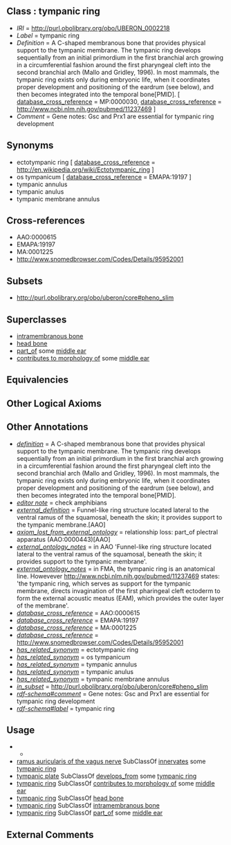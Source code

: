 
## Class : tympanic ring

 * *IRI* = http://purl.obolibrary.org/obo/UBERON_0002218
 * *Label* = tympanic ring
 * *Definition* = A C-shaped membranous bone that provides physical support to the tympanic membrane. The tympanic ring develops sequentially from an initial primordium in the first branchial arch growing in a circumferential fashion around the first pharyngeal cleft into the second branchial arch (Mallo and Gridley, 1996). In most mammals, the tympanic ring exists only during embryonic life, when it coordinates proper development and positioning of the eardrum (see below), and then becomes integrated into the temporal bone[PMID]. [ [database_cross_reference](../../ef/oboInOwl#hasDbXref.md) = MP:0000030, [database_cross_reference](../../ef/oboInOwl#hasDbXref.md) = http://www.ncbi.nlm.nih.gov/pubmed/11237469 ]
 * *Comment* = Gene notes: Gsc and Prx1 are essential for tympanic ring development

## Synonyms

 * ectotympanic ring [ [database_cross_reference](../../ef/oboInOwl#hasDbXref.md) = http://en.wikipedia.org/wiki/Ectotympanic_ring ]
 * os tympanicum [ [database_cross_reference](../../ef/oboInOwl#hasDbXref.md) = EMAPA:19197 ]
 * tympanic annulus
 * tympanic anulus
 * tympanic membrane annulus

## Cross-references

 * AAO:0000615
 * EMAPA:19197
 * MA:0001225
 * http://www.snomedbrowser.com/Codes/Details/95952001

## Subsets

 * http://purl.obolibrary.org/obo/uberon/core#pheno_slim

## Superclasses

 * [intramembranous bone](../../UBERON/14/UBERON_0002514.md)
 * [head bone](../../UBERON/57/UBERON_0003457.md)
 * [part_of](../../BFO/50/BFO_0000050.md) some [middle ear](../../UBERON/56/UBERON_0001756.md)
 * [contributes to morphology of](../../RO/33/RO_0002433.md) some [middle ear](../../UBERON/56/UBERON_0001756.md)

## Equivalencies


## Other Logical Axioms


## Other Annotations

 * *[definition](../../IAO/15/IAO_0000115.md)* = A C-shaped membranous bone that provides physical support to the tympanic membrane. The tympanic ring develops sequentially from an initial primordium in the first branchial arch growing in a circumferential fashion around the first pharyngeal cleft into the second branchial arch (Mallo and Gridley, 1996). In most mammals, the tympanic ring exists only during embryonic life, when it coordinates proper development and positioning of the eardrum (see below), and then becomes integrated into the temporal bone[PMID].
 * *[editor note](../../IAO/16/IAO_0000116.md)* = check amphibians
 * *[external_definition](../../UBPROP/01/UBPROP_0000001.md)* = Funnel-like ring structure located lateral to the ventral ramus of the squamosal, beneath the skin; it provides support to the tympanic membrane.[AAO]
 * *[axiom_lost_from_external_ontology](../../UBPROP/02/UBPROP_0000002.md)* = relationship loss: part_of plectral apparatus (AAO:0000443)[AAO]
 * *[external_ontology_notes](../../UBPROP/12/UBPROP_0000012.md)* = in AAO 'Funnel-like ring structure located lateral to the ventral ramus of the squamosal, beneath the skin; it provides support to the tympanic membrane'.
 * *[external_ontology_notes](../../UBPROP/12/UBPROP_0000012.md)* = in FMA, the tympanic ring is an anatomical line. Howevever http://www.ncbi.nlm.nih.gov/pubmed/11237469 states: 'the tympanic ring, which serves as support for the tympanic membrane, directs invagination of the first pharingeal cleft ectoderm to form the external acoustic meatus (EAM), which provides the outer layer of the membrane'.
 * *[database_cross_reference](../../ef/oboInOwl#hasDbXref.md)* = AAO:0000615
 * *[database_cross_reference](../../ef/oboInOwl#hasDbXref.md)* = EMAPA:19197
 * *[database_cross_reference](../../ef/oboInOwl#hasDbXref.md)* = MA:0001225
 * *[database_cross_reference](../../ef/oboInOwl#hasDbXref.md)* = http://www.snomedbrowser.com/Codes/Details/95952001
 * *[has_related_synonym](../../ym/oboInOwl#hasRelatedSynonym.md)* = ectotympanic ring
 * *[has_related_synonym](../../ym/oboInOwl#hasRelatedSynonym.md)* = os tympanicum
 * *[has_related_synonym](../../ym/oboInOwl#hasRelatedSynonym.md)* = tympanic annulus
 * *[has_related_synonym](../../ym/oboInOwl#hasRelatedSynonym.md)* = tympanic anulus
 * *[has_related_synonym](../../ym/oboInOwl#hasRelatedSynonym.md)* = tympanic membrane annulus
 * *[in_subset](../../et/oboInOwl#inSubset.md)* = http://purl.obolibrary.org/obo/uberon/core#pheno_slim
 * *[rdf-schema#comment](../../nt/rdf-schema#comment.md)* = Gene notes: Gsc and Prx1 are essential for tympanic ring development
 * *[rdf-schema#label](../../el/rdf-schema#label.md)* = tympanic ring

## Usage

 * -
 * [ramus auricularis of the vagus nerve](../../UBERON/40/UBERON_3010740.md) SubClassOf [innervates](../../RO/34/RO_0002134.md) some [tympanic ring](../../UBERON/18/UBERON_0002218.md)
 * [tympanic plate](../../UBERON/66/UBERON_0010066.md) SubClassOf [develops_from](../../RO/02/RO_0002202.md) some [tympanic ring](../../UBERON/18/UBERON_0002218.md)
 * [tympanic ring](../../UBERON/18/UBERON_0002218.md) SubClassOf [contributes to morphology of](../../RO/33/RO_0002433.md) some [middle ear](../../UBERON/56/UBERON_0001756.md)
 * [tympanic ring](../../UBERON/18/UBERON_0002218.md) SubClassOf [head bone](../../UBERON/57/UBERON_0003457.md)
 * [tympanic ring](../../UBERON/18/UBERON_0002218.md) SubClassOf [intramembranous bone](../../UBERON/14/UBERON_0002514.md)
 * [tympanic ring](../../UBERON/18/UBERON_0002218.md) SubClassOf [part_of](../../BFO/50/BFO_0000050.md) some [middle ear](../../UBERON/56/UBERON_0001756.md)

## External Comments

